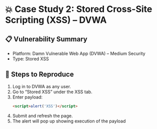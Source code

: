 # 💥 Case Study 2: Stored Cross-Site Scripting (XSS) – DVWA

## 📋 Vulnerability Summary

- Platform: Damn Vulnerable Web App (DVWA) – Medium Security
- Type: Stored XSS

## 🧪 Steps to Reproduce

1. Log in to DVWA as any user.
2. Go to “Stored XSS” under the XSS tab.
3. Enter payload:
   ```html
   <script>alert('XSS')</script>
4. Submit and refresh the page.
5. The alert will pop up showing execution of the payload
